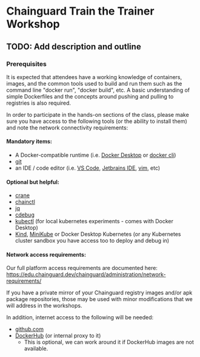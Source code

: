 # Chainguard Train the Trainer Workshop

## TODO: Add description and outline

### Prerequisites
It is expected that attendees have a working knowledge of containers, images, and the common tools used to build and run them such as the command line "docker run", "docker build", etc. A basic understanding of simple Dockerfiles and the concepts around pushing and pulling to registries is also required.

In order to participate in the hands-on sections of the class, please make sure you have access to the following tools (or the ability to install them) and note the network connectivity requirements:

#### Mandatory items:
* A Docker-compatible runtime (i.e. [Docker Desktop](https://www.docker.com/products/docker-desktop/) or [docker cli](https://docs.docker.com/engine/install/))
* [git](https://git-scm.com/)
* an IDE /  code editor (i.e. [VS Code](https://code.visualstudio.com/), [Jetbrains IDE](https://www.jetbrains.com/), [vim](https://www.vim.org/), etc)

#### Optional but helpful:
* [crane](https://github.com/google/go-containerregistry/blob/main/cmd/crane/doc/crane.md)
* [chainctl](https://edu.chainguard.dev/chainguard/chainctl/)
* [jq](https://jqlang.github.io/jq/) 
* [cdebug](https://github.com/iximiuz/cdebug) 
* [kubectl](https://kubernetes.io/docs/tasks/tools/) (for local kubernetes experiments - comes with Docker Desktop)
* [Kind](https://kind.sigs.k8s.io/), [MiniKube](https://minikube.sigs.k8s.io/) or Docker Desktop Kubernetes (or any Kubernetes cluster sandbox you have access too to deploy and debug in)

#### Network access requirements:
Our full platform access requirements are documented here: https://edu.chainguard.dev/chainguard/administration/network-requirements/

If you have a private mirror of your Chainguard registry images and/or apk package repositories, those may be used with minor modifications that we will address in the workshops.

In addition, internet access to the following will be needed:
* [github.com](http://github.com/)
* [DockerHub](https://hub.docker.com/) (or internal proxy to it)
  * This is optional, we can work around it if DockerHub images are not available.